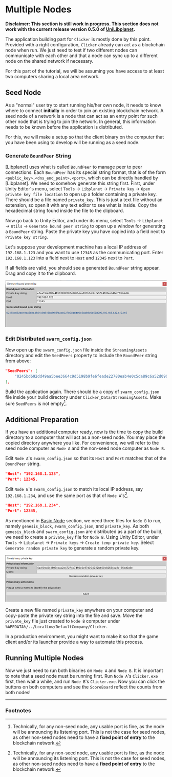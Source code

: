 # Multiple Nodes

**Disclaimer: This section is still work in progress.  This section does
not work with the current release version 0.5.0 of [UniLibplanet].**

The application building part for `Clicker` is mostly done by this point.
Provided with a right configuration, `Clicker` already can act as a
blockchain node when run.  We just need to test if two different nodes
can communicate with each other and that a node can sync up to a different node
on the shared network if necessary.

For this part of the tutorial, we will be assuming you have access to at least
two computers sharing a local area network.


## Seed Node

As a "normal" user try to start running his/her own node, it needs to know
where to connect **initially** in order to join an existing blockchain network.
A seed node of a network is a node that can act as an entry point for such
other node that is trying to join the network.  In general, this information
needs to be known before the application is distributed.

For this, we will make a setup so that the client binary on the computer
that you have been using to develop will be running as a seed node.

### Generate `BoundPeer` String

[Libplanet] uses what is called `BoundPeer` to manage peer to peer connections.
Each `BoundPeer` has its special string format, that is of the form
`<public_key>,<dns_end_point>,<port>`, which can be directly handled
by [Libplanet].  We need to somehow generate this string first.
First, under Unity Editor's menu, select `Tools` → `Libplanet` → `Private key`
→ `Open private key file location` to open up a folder containing a private key.
There should be a file named `private_key`.  This is just a text file without
an extension, so open it with any text editor to see what is inside.
Copy the hexadecimal string found inside the file to the clipboard.

Now go back to Unity Editor, and under its menu, select `Tools` → `Libplanet` →
`Utils` → `Generate bound peer string` to open up a window for generating a
`BoundPeer` string.  Paste the private key you have copied into a field next
to `Private key string`.

Let's suppose your development machine has a local IP address of `192.168.1.123`
and you want to use `12345` as the communicating port.  Enter `192.168.1.123`
into a field next to `Host` and `12345` next to `Port`.

If all fields are valid, you should see a generated `BoundPeer` string appear.
Drag and copy it to the clipboard.

![BoundPeer String](./assets/images/multiple_nodes_boundpeer.png)

### Edit Distributed `swarm_config.json`

Now open up the `swarm_config.json` file inside the `StreamingAssets` directory
and edit the `SeedPeers` property to include the `BoundPeer` string from above:

```json
"SeedPeers": [
    "0245bd692dd49aa5bee3664c9d5198b9fe6feade22780eab4e0c5da89c6a52d090,192.168.1.123,12345"
],
```

Build the application again.  There should be a copy of `swarm_config.json`
file inside your build directory under `Clicker_Data/StreamingAssets`.
Make sure `SeedPeers` is not empty[^1].


## Additional Preparation

If you have an additional computer ready, now is the time to copy the build
directory to a computer that will act as a non-seed node.  You may place
the copied directory anywhere you like.  For convenience, we will refer to
the seed node computer as `Node A` and the non-seed node computer as `Node B`.

Edit `Node A`'s `swarm_config.json` so that its `Host` and `Port` matches
that of the `BoundPeer` string.

```json
"Host": "192.168.1.123",
"Port": 12345,
```

Edit `Node B`'s `swarm_config.json` to match its local IP address,
say `192.168.1.234`, and use the same port as that of `Node A`'s[^1].

```json
"Host": "192.168.1.234",
"Port": 12345,
```

As mentioned in [Basic Node] section, we need three files for `Node B` to run,
namely `genesis_block`, `swarm_config.json`, and `private_key`.  As both
`genesis_block` and `swarm_config.json` are distributed as a part of
the build, we need to create a `private_key` file for `Node B`.  Using
Unity Editor, under `Tools` -> `Libplanet` -> `Private keys` -> `Create temp
private key`.  Select `Generate random private key` to generate a random
private key.

![Private Key](./assets/images/multiple_nodes_private_key.png)

Create a new file named `private_key` anywhere on your computer and copy-paste
the private key string into the file and save.  Move the `private_key` file
just created to `Node B` computer under
`%APPDATA%/../LocalLow/DefaultCompany/Clicker`.

In a production environment, you might want to make it so that the game client
and/or its launcher provide a way to automate this process.


## Running Multiple Nodes

Now we just need to run both binaries on `Node A` and `Node B`.  It is
important to note that a seed node must be running first.  Run `Node A`'s
`Clicker.exe` first, then wait a while, and run `Node B`'s `Clicker.exe`.
Now you can click the buttons on both computers and see the `ScoreBoard`
reflect the counts from both nodes!


<!-- footnotes -->

----

### Footnotes

[^1]: Technically, for any non-seed node, any usable port is fine, as the node
      will be announcing its listening port.  This is not the case for seed
      nodes, as other non-seed nodes need to have a **fixed point of entry**
      to the blockchain network.


<!-- links -->

[UniLibplanet]: https://github.com/planetarium/UniLibplanet
[Basic Node]: ./basic_node.md
